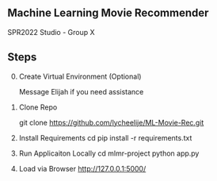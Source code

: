 ## Machine Learning Movie Recommender

SPR2022 Studio - Group X

## Steps

0) Create Virtual Environment (Optional)

    Message Elijah if you need assistance

1) Clone Repo

    git clone https://github.com/lycheelije/ML-Movie-Rec.git

2) Install Requirements
    cd <folder path>
    pip install -r requirements.txt

3) Run Applicaiton Locally
    cd mlmr-project
    python app.py

4) Load via Browser
    http://127.0.0.1:5000/
